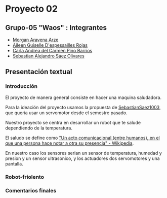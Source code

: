 # Proyecto 02

## Grupo-05 "Waos" : Integrantes

- [Morgan Aravena Arze](https://github.com/Moosswhosmoss)
- [Aileen Guiselle D'espessailles Rojas](https://github.com/aileendespessailles-design)
- [Carla Andrea del Carmen Pino Barrios](https://github.com/Coff4)
- [Sebastian Alejandro Sáez Olivares](https://github.com/SebastianSaez1003)

## Presentación textual 

### Introducción

El proyecto de manera general consiste en hacer una maquina saludadora.

Para la ideación del proyecto usamos la propuesta de [SebastianSaez1003](https://github.com/SebastianSaez1003), que queria usar un servomotor desde el semestre pasado.

Nuestro proyecto se centra en desarrollar un robot que te salude dependiendo de la temperatura.

El saludo se define como ["Un acto comunicacional (entre humanos), en el que una persona hace notar a otra su presencia" - Wikipedia](https://es.wikipedia.org/wiki/Saludo). 

En nuestro caso los sensores serian un sensor de temperatura, humedad y presion y un sensor ultrasonico, y los actuadores dos servomotores y una pantalla. 

### Robot-friolento


### Comentarios finales

